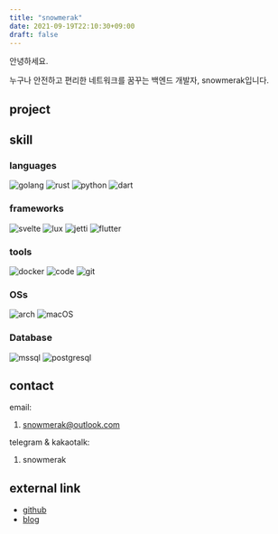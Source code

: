 ```yaml
---
title: "snowmerak"
date: 2021-09-19T22:10:30+09:00
draft: false
---
```


안녕하세요.

누구나 안전하고 편리한 네트워크를 꿈꾸는 백엔드 개발자, snowmerak입니다.

## project

## skill

### languages

![golang](https://img.shields.io/badge/-Go-eaeff9?style=flat&logo=GO)
![rust](https://img.shields.io/badge/-Rust-e0707e?style=flat&logo=RUST)
![python](https://img.shields.io/badge/-Python-eaeff9?style=flat&logo=PYTHON)
![dart](https://img.shields.io/badge/-Dart-eaeff9?style=flat&logo=DART)

### frameworks

![svelte](https://img.shields.io/badge/-Svelte-eaeff9?style=flat&logo=SVELTE)
![lux](https://img.shields.io/badge/-Lux-eaeff9?style=flat&logo=LUX)
![jetti](https://img.shields.io/badge/-Jetti-eaeff9?style=flat&logo=JETTI)
![flutter](https://img.shields.io/badge/-Flutter-eaeff9?style=flat&logo=FLUTTER)

### tools

![docker](https://img.shields.io/badge/-Docker-eaeff9?style=flat&logo=DOCKER)
![code](https://img.shields.io/badge/-VSCode-eaeff9?style=flat&logo=VISUAL-STUDIO-CODE)
![git](https://img.shields.io/badge/-Git-eaeff9?style=flat&logo=GIT)

### OSs

![arch](https://img.shields.io/badge/Arch-Linux-e0707e?style=flat&logo=ARCH-Linux)
![macOS](https://img.shields.io/badge/macOS-eaeff9?style=flat&logo=MAC)

### Database

![mssql](https://img.shields.io/badge/-MSSQL-eaeff9?style=flat&logo=MICROSOFT-SQL-SERVER)
![postgresql](https://img.shields.io/badge/-PostgreSQL-eaeff9?style=flat&logo=POSTGRESQL)

## contact

email:
1. snowmerak@outlook.com

telegram & kakaotalk:
1. snowmerak

## external link

- [github](https://github.com/snowmerak)
- [blog](https://snowmerak.pages.dev)
